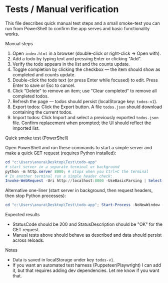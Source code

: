 # Tests / Manual verification

This file describes quick manual test steps and a small smoke-test you can run from PowerShell to confirm the app serves and basic functionality works.

Manual steps
1. Open `index.html` in a browser (double-click or right-click -> Open with).
2. Add a todo by typing text and pressing Enter or clicking "Add".
3. Verify the todo appears in the list and the counts update.
4. Toggle completion by clicking the checkbox — the item should show as completed and counts update.
5. Double-click the todo text (or press Enter while focused) to edit. Press Enter to save or Esc to cancel.
6. Click "Delete" to remove an item; use "Clear completed" to remove all completed todos.
7. Refresh the page — todos should persist (localStorage key: `todos-v1`).
8. Export todos: Click the Export button. A file `todos.json` should download containing the current todos.
9. Import todos: Click Import and select a previously exported `todos.json` file. Confirm replacement when prompted; the UI should reflect the imported list.

Quick smoke test (PowerShell)

Open PowerShell and run these commands to start a simple server and make a quick GET request (requires Python installed):

```powershell
cd "c:\Users\anura\Desktop\Test\todo-app"
# start server in a separate terminal or background
python -m http.server 8000; # stops when you Ctrl+C the terminal
# In another terminal run a simple header check:
Invoke-WebRequest -Uri http://localhost:8000 -UseBasicParsing | Select-Object -Property StatusCode, StatusDescription
```

Alternative one-liner (start server in background, then request headers, then stop Python processes):

```powershell
cd "c:\Users\anura\Desktop\Test\todo-app"; Start-Process -NoNewWindow -FilePath python -ArgumentList '-m','http.server','8000'; Start-Sleep -Seconds 1; Invoke-WebRequest -Uri http://localhost:8000 -UseBasicParsing | Select-Object -Property StatusCode, StatusDescription; Get-Process -Name python | Stop-Process
```

Expected results
- StatusCode should be 200 and StatusDescription should be "OK" for the GET request.
- Manual tests above should behave as described and data should persist across reloads.

Notes
- Data is saved in localStorage under key `todos-v1`.
- If you want an automated test harness (Puppeteer/Playwright) I can add it, but that requires adding dev dependencies. Let me know if you want that.
